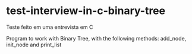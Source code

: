 # test-interview-in-c-binary-tree
Teste feito em uma entrevista em C

Program to work with Binary Tree, with the following methods: add_node, init_node and print_list
